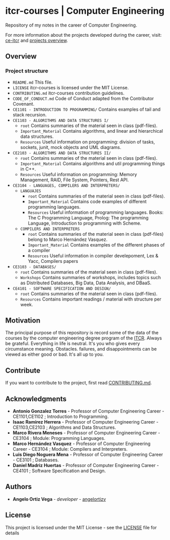 # itcr-courses | Computer Engineering
Repository of my notes in the career of Computer Engineering. 

For more information about the projects developed during the career, visit: [ce-itcr](https://github.com/ce-itcr) and [projects overview](https://ce-itcr.github.io/).

## Overview

### Project structure

- `README.md`
    This file.
- `LICENSE`
    itcr-courses is licensed under the MIT License.
- `CONTRIBUTING.md`
    itcr-courses contribution guidelines.
- `CODE_OF_CONDUCT.md`
    Code of Conduct adapted from the Contributor Covenant.
- `CE1101 - INTRODUCTION TO PROGRAMMING/`
    Contains examples of tail and stack recursion. 
- `CE1103 - ALGORITHMS AND DATA STRUCTURES I/`
   - `root` Contains summaries of the material seen in class (pdf-files).
   - `Important_Material` Contains algorithms, and linear and hierarchical data structures.
   - `Resources` Useful information on programming: division of tasks, sockets, junit, mock objects and UML diagrams.
- `CE2103 - ALGORITHMS AND DATA STRUCTURES II/`
   - `root` Contains summaries of the material seen in class (pdf-files).
   - `Important_Material` Contains algorithms and util programming things in C++.
   - `Resources` Useful information on programming: Memory Management, RAID, File System, Pointers, Rest API.
- `CE3104 - LANGUAGES, COMPILERS AND INTERPRETERS/`
   - `LANGUAJES` 
        - `root` Contains summaries of the material seen in class (pdf-files).
        - `Important_Material` Contains code examples of different programming languages. 
        - `Resources` Useful information of programming languages. Books: The C Programming Language, Prolog: The programming Language, Introduction to programming with Scheme.
   - `COMPILERS AND INTERPRETERS`
        - `root` Contains summaries of the material seen in class (pdf-files) belong to Marco Hernández Vasquez.
        - `Important_Material` Contains examples of the different phases of a compiler 
        - `Resources` Useful information in compiler develepoment, Lex & Yacc, Compilers papers
- `CE3103 - DATABASES/`
   - `root` Contains summaries of the material seen in class (pdf-files).
   - `Workshops` Contains summaries of workshops, includes topics such as Distributed Databases, Big Data, Data Analysis, and DBaaS.
- `CE4101 - SOFTWARE SPECIFICATION AND DESIGN/`
   - `root` Contains summaries of the material seen in class (pdf-files).
   - `Resources` Contains important readings / material with structure per week.
   
 ## Motivation
  
The principal purpose of this repository is record some of the data of the courses by the computer engineering degree program of the [ITCR](https://www.tec.ac.cr/). 
Always be grateful. Everything in life is neutral. It's you who gives every circumstance meaning. Obstacles. failures, and disappointments can be viewed as either good or bad. It's all up to you.


## Contribute
If you want to contribute to the project, first read [CONTRIBUTING.md](https://github.com/angelortizv/itcr-courses/blob/master/CONTRIBUTING.md).

## Acknowledgments
* **Antonio Gonzalez Torres** - Professor of Computer Engineering Career - CE1101,CE1102 ; Introduction to Programming.
* **Isaac Ramirez Herrera** - Professor of Computer Engineering Career - CE1103,CE2103 ; Algorithms and Data Structures.
* **Marco Rivera Meneses** - Professor of Computer Engineering Career - CE3104 ; Module: Programming Languages.
* **Marco Hernández Vasquez** - Professor of Computer Engineering Career - CE3104 ; Module: Compilers and Interpreters.
* **Luis Diego Noguera Mena** - Professor of Computer Engineering Career - CE3101 ; Databases.
* **Daniel Madriz Huertas** - Professor of Computer Engineering Career - CE4101 ; Software Specification and Design.


## Authors
* **Angelo Ortiz Vega** - *developer* - [angelortizv](https://github.com/angelortizv)

## License
This project is licensed under the MIT License - see the [LICENSE](https://github.com/angelortizv/itcr-courses/blob/master/LICENSE) file for details
